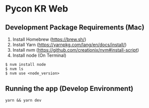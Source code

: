# Pycon KR Web

## Development Package Requirements (Mac)
1. Install Homebrew (https://brew.sh/)
2. Install Yarn (https://yarnpkg.com/lang/en/docs/install/)
3. Install nvm (https://github.com/creationix/nvm#install-script)
4. Install node (On Terminal)

```
$ nvm install node
$ nvm ls
$ nvm use <node_version>
```

## Running the app (Develop Environment)
`yarn && yarn dev`
